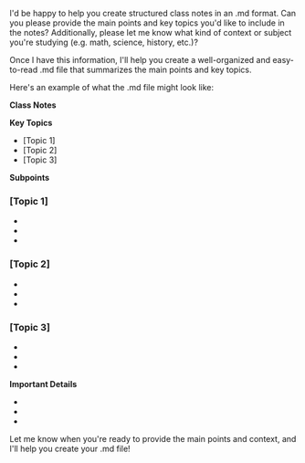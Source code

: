 I'd be happy to help you create structured class notes in an .md format. Can you please provide the main points and key topics you'd like to include in the notes? Additionally, please let me know what kind of context or subject you're studying (e.g. math, science, history, etc.)?

Once I have this information, I'll help you create a well-organized and easy-to-read .md file that summarizes the main points and key topics.

Here's an example of what the .md file might look like:

**Class Notes**

**Key Topics**

* [Topic 1]
* [Topic 2]
* [Topic 3]

**Subpoints**

### [Topic 1]

* [Subpoint 1.1]: [Description]
* [Subpoint 1.2]: [Description]
* [Subpoint 1.3]: [Description]

### [Topic 2]

* [Subpoint 2.1]: [Description]
* [Subpoint 2.2]: [Description]
* [Subpoint 2.3]: [Description]

### [Topic 3]

* [Subpoint 3.1]: [Description]
* [Subpoint 3.2]: [Description]
* [Subpoint 3.3]: [Description]

**Important Details**

* [Important detail 1]: [Description]
* [Important detail 2]: [Description]
* [Important detail 3]: [Description]

Let me know when you're ready to provide the main points and context, and I'll help you create your .md file!